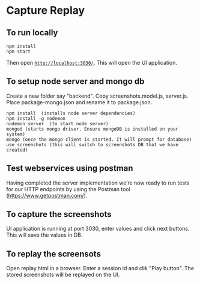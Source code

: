 # Capture Replay

## To run locally

```
npm install
npm start
```

Then open [`http://localhost:3030/`](http://localhost:3030/). This will open the UI application.

## To setup node server and mongo db

Create a new folder say "backend". Copy screenshots.model.js, server.js. Place package-mongo.json and rename it to package.json. 
```
npm install  (installs node server dependencies)
npm install -g nodemon
nodemon server  (to start node server)
mongod (starts mongo driver. Ensure mongoDB is installed on your system)
mongo (once the mongo client is started. It will prompt for database)
use screenshots (this will switch to screenshots DB that we have created)
```
## Test webservices using postman

Having completed the server implementation we’re now ready to run tests for our HTTP endpoints by using the Postman tool (https://www.getpostman.com/).

## To capture the screenshots

UI application is running at port 3030, enter values and click next buttons. This will save the values in DB.

## To replay the screensots

Open replay.html in a browser. Enter a session id and clik "Play button". The stored screenshots will be replayed on the UI.

